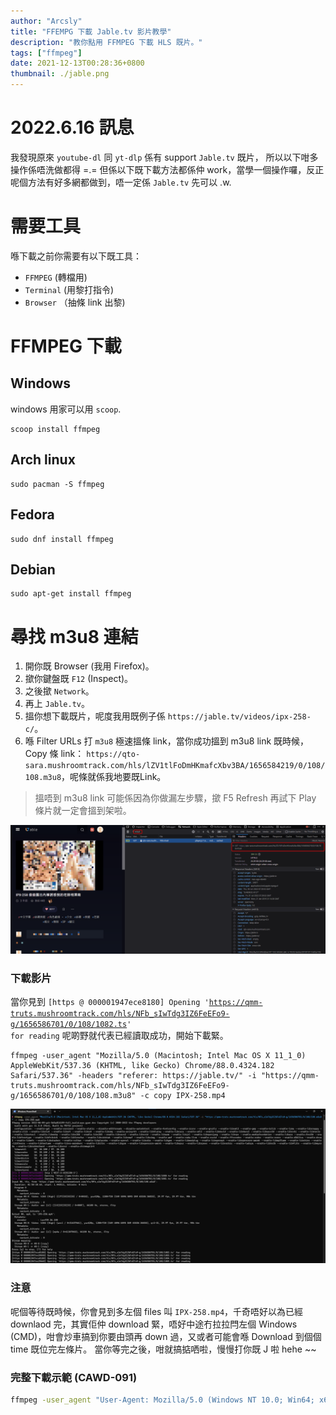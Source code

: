 ```yaml
---
author: "Arcsly"
title: "FFEMPG 下載 Jable.tv 影片教學"
description: "教你點用 FFMPEG 下載 HLS 既片。"
tags: ["ffmpeg"]
date: 2021-12-13T00:28:36+0800
thumbnail: ./jable.png
---
```


# 2022.6.16 訊息

我發現原來 `youtube-dl` 同 `yt-dlp` 係有 support `Jable.tv` 既片，
所以以下咁多操作係唔洗做都得 =.=
但係以下既下載方法都係仲 work，當學一個操作囉，反正呢個方法有好多網都做到，唔一定係 `Jable.tv` 先可以 .w.

# 需要工具

喺下載之前你需要有以下既工具：

- `FFMPEG` (轉檔用)
- `Terminal` (用黎打指令)
- `Browser` （抽條 link 出黎)


# FFMPEG 下載

## Windows

windows 用家可以用 `scoop`.

```shell
scoop install ffmpeg
```

## Arch linux

```shell
sudo pacman -S ffmpeg
```

## Fedora

```shell
sudo dnf install ffmpeg
```

## Debian

```shell
sudo apt-get install ffmpeg
```

# 尋找 m3u8 連結

1. 開你既 Browser (我用 Firefox)。
2. 撳你鍵盤既 `F12` (Inspect)。
3. 之後撳 `Network`。
4. 再上 `Jable.tv`。
5. 搵你想下載既片，呢度我用既例子係 `https://jable.tv/videos/ipx-258-c/`。
6. 喺 Filter URLs 打 `m3u8` 極速搵條 link，當你成功搵到 m3u8 link 既時候，Copy 條 link：
`https://qto-sara.mushroomtrack.com/hls/lZV1tlFoDmHKmafcXbv3BA/1656584219/0/108/108.m3u8`，呢條就係我地要既Link。

>搵唔到 m3u8 link 可能係因為你做漏左步驟，撳 F5 Refresh 再試下 Play 條片就一定會搵到架啦。

![find](./1.gif)

### 下載影片

當你見到 <code>[https @ 000001947ece8180] Opening 'https://qmm-truts.mushroomtrack.com/hls/NFb_sIwTdg3IZ6FeEFo9-g/1656586701/0/108/1082.ts' for reading</code> 呢啲野就代表已經讀取成功，開始下載緊。

```shell
ffmpeg -user_agent "Mozilla/5.0 (Macintosh; Intel Mac OS X 11_1_0) AppleWebKit/537.36 (KHTML, like Gecko) Chrome/88.0.4324.182 Safari/537.36" -headers "referer: https://jable.tv/" -i "https://qmm-truts.mushroomtrack.com/hls/NFb_sIwTdg3IZ6FeEFo9-g/1656586701/0/108/108.m3u8" -c copy IPX-258.mp4
```

![find](./downloaded.png)

### 注意

呢個等待既時候，你會見到多左個 files 叫 `IPX-258.mp4`，千奇唔好以為已經 downlaod 完，其實佢仲 download 緊，唔好中途冇拉拉閂左個 Windows (CMD)，咁會炒車搞到你要由頭再 down 過，又或者可能會喺 Download 到個個 time 既位完左條片。
當你等完之後，咁就搞掂哂啦，慢慢打你既 J 啦 hehe ~~


### 完整下載示範 (CAWD-091)
```bash
ffmpeg -user_agent "User-Agent: Mozilla/5.0 (Windows NT 10.0; Win64; x64; rv:92.0) Gecko/20100101 Firefox/92.0" -headers "referer: https://jable.tv/" -i "https://record-smart.alonestreaming.com/hls/Jyz4bZStuyQzFk6168lSdA/1656587266/8000/8688/8688.m3u8" -c copy CAWD-091.mp4
```